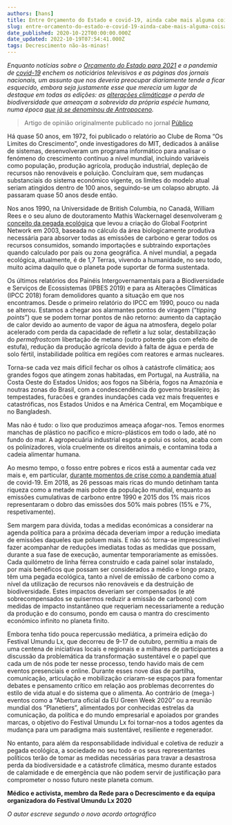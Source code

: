 ```yaml
---
authors: [hans]
title: Entre Orçamento do Estado e covid-19, ainda cabe mais alguma coisa?
slug: entre-orcamento-do-estado-e-covid-19-ainda-cabe-mais-alguma-coisa
date_published: 2020-10-22T00:00:00.000Z
date_updated: 2022-10-19T07:54:41.000Z
tags: Decrescimento não-às-minas!
---
```

*Enquanto notícias sobre o [Orçamento do Estado para 2021](https://www.publico.pt/oe-2021) e a pandemia de [covid-19](https://www.publico.pt/coronavirus) enchem os noticiários televisivos e as páginas dos jornais nacionais, um assunto que nos deveria preocupar diariamente tende a ficar esquecido, embora seja justamente esse que merecia um lugar de destaque em todas as edições: as [alterações climáticas](https://www.publico.pt/alteracoes-climaticas)e a perda de biodiversidade que ameaçam a sobrevida da própria espécie humana, numa época [que já se denominou de Antropoceno](https://www.publico.pt/2017/12/02/ciencia/noticia/antropoceno-e-se-formos-os-ultimos-seres-vivos-a-alterar-a-terra-1794551).*

> Artigo de opinião originalmente publicado no jornal [Público](https://www.publico.pt/2020/10/22/opiniao/opiniao/orcamento-estado-covid19-cabe-1935970)

Há quase 50 anos, em 1972, foi publicado o relatório ao Clube de Roma “Os Limites do Crescimento”, onde investigadores do MIT, dedicados à análise de sistemas, desenvolveram um programa informático para analisar o fenómeno do crescimento contínuo a nível mundial, incluindo variáveis como população, produção agrícola, produção industrial, depleção de recursos não renováveis e poluição. Concluíram que, sem mudanças substanciais do sistema económico vigente, os limites do modelo atual seriam atingidos dentro de 100 anos, seguindo-se um colapso abrupto. Já passaram quase 50 anos desde então.

Nos anos 1990, na Universidade de British Columbia, no Canadá, William Rees e o seu aluno de doutoramento Mathis Wackernagel desenvolveram [o conceito da pegada ecológica](https://www.publico.pt/2008/07/18/jornal/o-homem-que-inventou-a-pegada-ecologica-269218) que levou a criação do Global Footprint Network em 2003, baseada no cálculo da área biologicamente produtiva necessária para absorver todas as emissões de carbono e gerar todos os recursos consumidos, somando importações e subtraindo exportações quando calculado por país ou zona geográfica. A nível mundial, a pegada ecológica, atualmente, é de 1,7 Terras, vivendo a humanidade, no seu todo, muito acima daquilo que o planeta pode suportar de forma sustentada.

Os últimos relatórios dos Painéis Intergovernamentais para a Biodiversidade e Serviços de Ecossistemas (IPBES 2019) e para as Alterações Climáticas (IPCC 2018) foram demolidores quanto a situação em que nos encontramos. Desde o primeiro relatório do IPCC em 1990, pouco ou nada se alterou. Estamos a chegar aos alarmantes pontos de viragem (“*tipping points*”) que se podem tornar pontos de não retorno: aumento da captação de calor devido ao aumento de vapor de água na atmosfera, degelo polar acelerado com perda da capacidade de refletir a luz solar, destabilização do *permafrost*com libertação de metano (outro potente gás com efeito de estufa), redução da produção agrícola devido à falta de água e perda de solo fértil, instabilidade política em regiões com reatores e armas nucleares.

Torna-se cada vez mais difícil fechar os olhos à catástrofe climática; aos grandes fogos que atingem zonas habitadas, em Portugal, na Austrália, na Costa Oeste do Estados Unidos; aos fogos na Sibéria, fogos na Amazónia e noutras zonas do Brasil, com a condescendência do governo brasileiro; às tempestades, furacões e grandes inundações cada vez mais frequentes e catastróficas, nos Estados Unidos e na América Central, em Moçambique e no Bangladesh.

Mas não é tudo: o lixo que produzimos ameaça afogar-nos. Temos enormes manchas de plástico no pacífico e micro-plásticos em todo o lado, até no fundo do mar. A agropecuária industrial esgota e polui os solos, acaba com os polinizadores, viola cruelmente os direitos animais, e contamina toda a cadeia alimentar humana.

Ao mesmo tempo, o fosso entre pobres e ricos está a aumentar cada vez mais e, em particular, [durante momentos de crise como a pandemia atual](https://www.publico.pt/2020/10/07/economia/noticia/fortuna-ricos-atingiu-novo-pico-durante-pandemia-1934252) de covid-19. Em 2018, as 26 pessoas mais ricas do mundo detinham tanta riqueza como a metade mais pobre da população mundial, enquanto as emissões cumulativas de carbono entre 1990 e 2015 dos 1% mais ricos representaram o dobro das emissões dos 50% mais pobres (15% e 7%, respetivamente).

Sem margem para dúvida, todas a medidas económicas a considerar na agenda política para a próxima década deveriam impor a redução imediata de emissões daqueles que poluem mais. E não só: torna-se imprescindível fazer acompanhar de reduções imediatas todas as medidas que possam, durante a sua fase de execução, aumentar temporariamente as emissões. Cada quilómetro de linha férrea construído e cada painel solar instalado, por mais benéficos que possam ser considerados a médio e longo prazo, têm uma pegada ecológica, tanto a nível de emissão de carbono como a nível da utilização de recursos não renováveis e da destruição de biodiversidade. Estes impactos deveriam ser compensados (e até sobrecompensados se quisermos reduzir a emissão de carbono) com medidas de impacto instantâneo que requeriam necessariamente a redução da produção e do consumo, pondo em causa o mantra do crescimento económico infinito no planeta finito.

Embora tenha tido pouca repercussão mediática, a primeira edição do Festival Umundu Lx, que decorreu de 9-17 de outubro, permitiu a mais de uma centena de iniciativas locais e regionais e a milhares de participantes a discussão da problemática da transformação sustentável e o papel que cada um de nós pode ter nesse processo, tendo havido mais de cem eventos presenciais e online. Durante esses nove dias de partilha, comunicação, articulação e mobilização criaram-se espaços para fomentar debates e pensamento crítico em relação aos problemas decorrentes do estilo de vida atual e do sistema que o alimenta. Ao contrário de (mega-) eventos como a “Abertura oficial da EU Green Week 2020” ou a reunião mundial dos “Planetiers”, alimentados por conhecidas estrelas da comunicação, da política e do mundo empresarial e apoiados por grandes marcas, o objetivo do Festival Umundu Lx foi tornar-nos a todos agentes da mudança para um paradigma mais sustentável, resiliente e regenerador.

No entanto, para além da responsabilidade individual e coletiva de reduzir a pegada ecológica, a sociedade no seu todo e os seus representantes políticos terão de tomar as medidas necessárias para travar a desastrosa perda da biodiversidade e a catástrofe climática, mesmo durante estados de calamidade e de emergência que não podem servir de justificação para comprometer o nosso futuro neste planeta comum.

**Médico e activista, membro da Rede para o Decrescimento e da equipa organizadora do Festival Umundu Lx 2020**

*O autor escreve segundo o novo acordo ortográfico*
